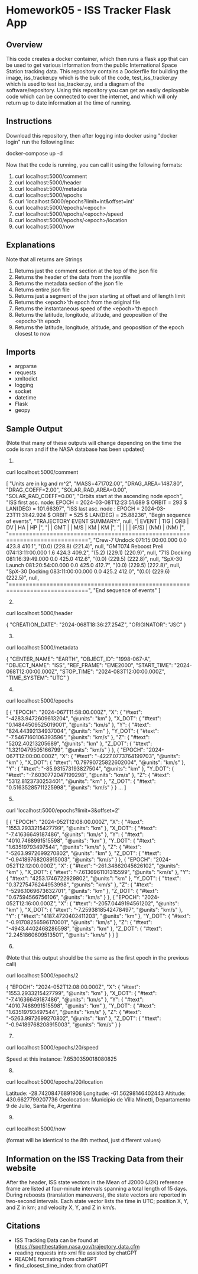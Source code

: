 # Homework05 - ISS Tracker Flask App

## Overview
This code creates a docker container, which then runs a flask app that can be used to get various information from the public International Space Station tracking data. This repository contains a Dockerfile for building the image, iss_tracker.py which is the bulk of the code, test_iss_tracker.py which is used to test iss_tracker.py, and a diagram of the software/repository. Using this repository you can get an easily deployable code which can be connected to over the internet, and which will only return up to date information at the time of running.

## Instructions
Download this repository, then after logging into docker using "docker login" run the following line:

docker-compose up -d

Now that the code is running, you can call it using the following formats:
1. curl localhost:5000/comment
2. curl localhost:5000/header
3. curl localhost:5000/metadata
4. curl localhost:5000/epochs
5. curl 'localhost:5000/epochs?limit=int&offset=int'
6. curl localhost:5000/epochs/\<epoch>
7. curl localhost:5000/epochs/\<epoch>/speed
8. curl localhost:5000/epochs/\<epoch>/location
9. curl localhost:5000/now

## Explanations
Note that all returns are Strings

1. Returns just the comment section at the top of the json file
2. Returns the header of the data from the jsonfile
3. Returns the metadata section of the json file
4. Returns entire json file
5. Returns just a segment of the json starting at offset and of length limit
6. Returns the \<epoch>'th epoch from the original file
7. Returns the instantaneous speed of the \<epoch>'th epoch
8. Returns the latitude, longitude, altitude, and geoposition of the \<epoch>'th epoch
9. Returns the latitude, longitude, altitude, and geoposition of the epoch closest to now

## Imports
- argparse
- requests
- xmltodict
- logging
- socket
- datetime
- Flask
- geopy

## Sample Output

(Note that many of these outputs will change depending on the time the code is ran and if the NASA database has been updated)

1.

curl localhost:5000/comment


[
  "Units are in kg and m^2",
  "MASS=471702.00",
  "DRAG_AREA=1487.80",
  "DRAG_COEFF=2.00",
  "SOLAR_RAD_AREA=0.00",
  "SOLAR_RAD_COEFF=0.00",
  "Orbits start at the ascending node epoch",
  "ISS first asc. node: EPOCH = 2024-03-08T12:23:51.689 $ ORBIT = 293 $ LAN(DEG) = 101.66397",
  "ISS last asc. node : EPOCH = 2024-03-23T11:31:42.924 $ ORBIT = 525 $ LAN(DEG) = 25.88236",
  "Begin sequence of events",
  "TRAJECTORY EVENT SUMMARY:",
  null,
  "|       EVENT        |       TIG        | ORB |   DV    |   HA    |   HP    |",
  "|                    |       GMT        |     |   M/S   |   KM    |   KM    |",
  "|                    |                  |     |  (F/S)  |  (NM)   |  (NM)   |",
  "=============================================================================",
  "Crew-7 Undock         071:15:00:00.000             0.0     423.8     410.1",
  "(0.0)   (228.8)   (221.4)",
  null,
  "GMT074 Reboost Preli  074:13:11:00.000             1.6     424.3     409.2",
  "(5.2)   (229.1)   (220.9)",
  null,
  "71S Docking           081:16:39:49.000             0.0     425.0     412.6",
  "(0.0)   (229.5)   (222.8)",
  null,
  "SpX-30 Launch         081:20:54:00.000             0.0     425.0     412.7",
  "(0.0)   (229.5)   (222.8)",
  null,
  "SpX-30 Docking        083:11:00:00.000             0.0     425.2     412.0",
  "(0.0)   (229.6)   (222.5)",
  null,
  "=============================================================================",
  "End sequence of events"
]

2.

curl localhost:5000/header


{
  "CREATION_DATE": "2024-068T18:36:27.254Z",
  "ORIGINATOR": "JSC"
}

3.

curl localhost:5000/metadata


{
  "CENTER_NAME": "EARTH",
  "OBJECT_ID": "1998-067-A",
  "OBJECT_NAME": "ISS",
  "REF_FRAME": "EME2000",
  "START_TIME": "2024-068T12:00:00.000Z",
  "STOP_TIME": "2024-083T12:00:00.000Z",
  "TIME_SYSTEM": "UTC"
}

4.

curl localhost:5000/epochs


[
  {
    "EPOCH": "2024-067T11:58:00.000Z",
    "X": {
      "#text": "-4283.9472609613204",
      "@units": "km"
    },
    "X_DOT": {
      "#text": "0.14844509525019001",
      "@units": "km/s"
    },
    "Y": {
      "#text": "824.44392134937004",
      "@units": "km"
    },
    "Y_DOT": {
      "#text": "-7.5467160106393596",
      "@units": "km/s"
    },
    "Z": {
      "#text": "5202.40213205689",
      "@units": "km"
    },
    "Z_DOT": {
      "#text": "1.3210479505166799",
      "@units": "km/s"
    }
  },
  {
    "EPOCH": "2024-067T12:00:00.000Z",
    "X": {
      "#text": "-4227.0773764199703",
      "@units": "km"
    },
    "X_DOT": {
      "#text": "0.79790725822602004",
      "@units": "km/s"
    },
    "Y": {
      "#text": "-85.931573193827504",
      "@units": "km"
    },
    "Y_DOT": {
      "#text": "-7.6030772047199298",
      "@units": "km/s"
    },
    "Z": {
      "#text": "5312.8123730253401",
      "@units": "km"
    },
    "Z_DOT": {
      "#text": "0.51635285711225998",
      "@units": "km/s"
    }
   }
   ...
]

5.

curl 'localhost:5000/epochs?limit=3&offset=2'


[
  {
    "EPOCH": "2024-052T12:08:00.000Z",
    "X": {
      "#text": "1553.2933215427799",
      "@units": "km"
    },
    "X_DOT": {
      "#text": "-7.41636649187486",
      "@units": "km/s"
    },
    "Y": {
      "#text": "4010.7468991515598",
      "@units": "km"
    },
    "Y_DOT": {
      "#text": "1.63519793497544",
      "@units": "km/s"
    },
    "Z": {
      "#text": "-5263.9972699270802",
      "@units": "km"
    },
    "Z_DOT": {
      "#text": "-0.94189768208915003",
      "@units": "km/s"
    }
  },
  {
    "EPOCH": "2024-052T12:12:00.000Z",
    "X": {
      "#text": "-261.34862045626102",
      "@units": "km"
    },
    "X_DOT": {
      "#text": "-7.6136961101315599",
      "@units": "km/s"
    },
    "Y": {
      "#text": "4253.1746722929802",
      "@units": "km"
    },
    "Y_DOT": {
      "#text": "0.37275476244953998",
      "@units": "km/s"
    },
    "Z": {
      "#text": "-5296.1069673632701",
      "@units": "km"
    },
    "Z_DOT": {
      "#text": "0.67594566756106",
      "@units": "km/s"
    }
  },
  {
    "EPOCH": "2024-052T12:16:00.000Z",
    "X": {
      "#text": "-2057.0449194561202",
      "@units": "km"
    },
    "X_DOT": {
      "#text": "-7.2593818542478497",
      "@units": "km/s"
    },
    "Y": {
      "#text": "4187.4720402411203",
      "@units": "km"
    },
    "Y_DOT": {
      "#text": "-0.91708256596170001",
      "@units": "km/s"
    },
    "Z": {
      "#text": "-4943.4402468286598",
      "@units": "km"
    },
    "Z_DOT": {
      "#text": "2.2451860609513501",
      "@units": "km/s"
    }
  }
]

6. 

(Note that this output should be the same as the first epoch in the previous call)

curl localhost:5000/epochs/2

{
  "EPOCH": "2024-052T12:08:00.000Z",
  "X": {
    "#text": "1553.2933215427799",
    "@units": "km"
  },
  "X_DOT": {
    "#text": "-7.41636649187486",
    "@units": "km/s"
  },
  "Y": {
    "#text": "4010.7468991515598",
    "@units": "km"
  },
  "Y_DOT": {
    "#text": "1.63519793497544",
    "@units": "km/s"
  },
  "Z": {
    "#text": "-5263.9972699270802",
    "@units": "km"
  },
  "Z_DOT": {
    "#text": "-0.94189768208915003",
    "@units": "km/s"
  }
}

7.

curl localhost:5000/epochs/20/speed

Speed at this instance: 7.6530359018080825

8. 

curl localhost:5000/epochs/20/location


Latitude: -28.74208476891908
Longitude: -61.56298146402443
Altitude: 430.6627799207736
Geolocation: Municipio de Villa Minetti, Departamento 9 de Julio, Santa Fe, Argentina

9.

curl localhost:5000/now

(format will  be identical to the 8th method, just different values)

## Information on the ISS Tracking Data from their website

After the header, ISS state vectors in the Mean of J2000 (J2K) reference frame are listed at four-minute intervals spanning a total length of 15 days. During reboosts (translation maneuvers), the state vectors are reported in two-second intervals. Each state vector lists the time in UTC; position X, Y, and Z in km; and velocity X, Y, and Z in km/s.

## Citations
- ISS Tracking Data can be found at https://spotthestation.nasa.gov/trajectory_data.cfm
- reading requests into xml file assisted by chatGPT
- README formating from chatGPT
- find_closest_time_index from chatGPT
